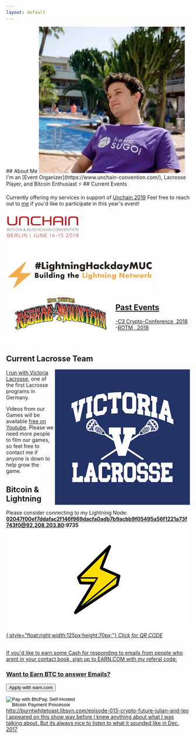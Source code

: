 ```yaml
---
layout: default
---
```

<link rel="shortcut icon" type="image/x-icon" href="http://juized.github.io/juicelightning/favicon.ico">
<title> Julian Ritz-Barr </title>
## About Me

<img class="profile-picture" alt= "profile_pic" src="Twitter_pic.jpg">
I'm an [Event Organizer](https://www.unchain-convention.com/), Lacrosse Player, and Bitcoin Enthusiast ⚡
## Current Events

Currently offering my services in support of [Unchain 2019](https://www.unchain-convention.com/)
Feel free to reach out to [me](mailto:julian@unchain-convention.com) if you'd like to participate in this year's event!<br>
<a href= "https://www.unchain-convention.com/"><img src= "Unchain_logo.png" alt="Unchain_logo" alt= "Unchain_logo" style= "width:200px;height:142px"><a href="https://lightninghackday.fulmo.org/" rel="home"><img src= "Lightninghackday-Logo-dark-MUC.png" style= "float:center;width:400px;height:86px" alt= "#LightningHackday" class="light-logo"><a href="https://www.reggaeonthemountain.com/"><img src= "ROTM19_Poster.png" alt= "ROTM19_Poster" style= "float:left;width:300px;height:126px">
## Past Events
-[C3 Crypto-Conference, 2018](https://crypto-conference.com/2-days-ecosystem-building-c3/)<br>
-[ROTM , 2018](https://www.facebook.com/events/the-topanga-community-center/reggae-on-the-mountain-2018-9th-annual-la-reggae-fest/950326008454772/)
<br>
<br>
<br>
## Current Lacrosse Team
<a href= "http://www.victoria-lacrosse.com/">
<img class="profile-picture" src="victoria_logo.png" alt= "victoria_logo" style= "float:right">

I run with [Victoria Lacrosse](http://www.victoria-lacrosse.com/), one of the first Lacrosse programs in Germany.

Videos from our Games will be available [free on Youtube](https://www.youtube.com/playlist?list=PLQ56Yiu6lEaxIPm9-GB5M393CmtYRZFGY). Please we need more people to film our games, so feel free to contact me if anyone is down to help grow the game.

## Bitcoin & Lightning

Please consider connecting to my Lightning Node:
<b>02047f00ef7ddafac2f146f969dacfa0adb7b9acbb9f05495a56f1221a73f743f0@92.208.203.80:9735</b>
<a href= "http://juized.github.io/juicelightning/qrcode.png">
![lightning-bolt](lightning-bolt.png){:style="float:right;width:125px;height:70px;"}
*Click for QR CODE*

<!-- Beginning of tippin.me Button -->
<div id="tippin-button" data-dest="Btc_anyone"></div>
<script src="https://tippin.me/buttons/tip.js" type="text/javascript"></script>
<!-- End of tippin.me Button -->
<br>
If you'd like to earn some Cash for responding to emails from people who arent in your contact book, sign up to EARN.COM with my referal code:<br>
<div class="col-lg-4 col-md-5 col-sm-5 col-xs-12">
<h3>Want to Earn BTC to answer Emails?</h3>
<p>
<button type="button" class="btn btn-success" onclick="location.href='https://earn.com/juized/referral/?a=f5l0ns62aauieip2'">Apply with earn.com</button>
</p>
<form method="POST" action="https://btcpayserver.ddns.net/api/v1/invoices">
    <input type="hidden" name="storeId" value="AszgQ4xRwYaLZtruYoH4mv6TS6XagZCXTDhitcVvYBj7" />
    <input type="hidden" name="price" value="10" />
    <input type="hidden" name="currency" value="USD" />
    <input type="image" src="https://btcpayserver.ddns.net/img/paybutton/pay.png" name="submit" style="width:209px" alt="Pay with BtcPay, Self-Hosted Bitcoin Payment Processor">
</form>

<title>Burnt White Toast Podcast</title>http://burntwhitetoast.libsyn.com/episode-013-crypto-future-julian-and-leo  <br /> I appeared on this show way before I knew anything about what I was talking about. But its always nice to listen to what it sounded like in Dec. 2017
